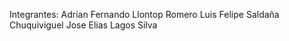 Integrantes:
Adrian Fernando Llontop Romero
Luis Felipe Saldaña Chuquiviguel
Jose Elias Lagos Silva
